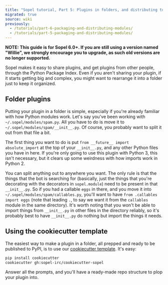 ```yaml
---
title: "Sopel tutorial, Part 5: Plugins in folders, and distributing to PyPI"
migrated: true
source: wiki
previously:
  - /tutorials/part-6-packaging-and-distributing-modules/
  - /tutorials/part-5-packaging-and-distributing-modules/
---
```


**NOTE: This guide is for Sopel 6.0+. If you are still using a version named
"Willie", we strongly encourage you to upgrade, as such old versions are no
longer supported.**

Sopel makes it easy to share plugins, and get plugins from other people,
through the Python Package Index. Even if you aren't sharing your plugin, if it
starts getting big and complex, you might want to rearrange it into a folder
just to keep it organized.

## Folder plugins

Putting your plugin in a folder is simple, especially if you're already
familiar with how Python modules work. Let's say you've been working with
`~/.sopel/modules/spam.py`. All you have to do is move it to
`~/.sopel/modules/spam/__init__.py`. Of course, you probably want to split it
out from that file a bit.

The first thing you want to do is put `from __future__ import absolute_import`
at the top of your `__init__.py`, and any other Python files you have in here.
If you're only going to use this plugin with Python 3, this isn't necessary,
but it clears up some weirdness with how imports work in Python 2.

You can split anything out to anywhere you want. The only rule is that the
things that the bot is searching for (basically, just the things that you're
decorating with the decorators in `sopel.module`) need to be present in that
`__init__.py`. So if you had a callable `eggs` in there, and you move it into
`~/.sopel/modules/spam/callables.py`, you'll want to have
`from .callables import eggs` (note that leading `.`, to say we want it from
the `callables` module in the same directory). It's worth noting that you won't
be able to import things from `__init__.py` in other files in the directory
reliably, so it's probably best to have `__init__.py` do nothing but import the
things it needs.

## Using the cookiecutter template

The easiest way to make a plugin in a folder, all prepped and ready to be
published to PyPI, is to use our
[cookiecutter template](https://github.com/sopel-irc/cookiecutter-sopel). It's
easy:

```sh
pip install cookiecutter
cookiecutter gh:sopel-irc/cookiecutter-sopel
```

Answer all the prompts, and you'll have a ready-made repo structure to plop
your plugin into.
